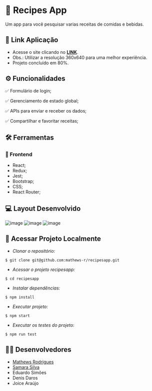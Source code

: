 # :scroll: Recipes App

Um app para você pesquisar varias receitas de comidas e bebidas.

## :link: Link Aplicação 
- Acesse o site clicando no [**LINK**](https://mathews-r.github.io/recipesapp/).
- Obs.: Utilizar a resolução 360x640 para uma melhor experiência.
- Projeto concluído em 80%.

## ⚙️ Funcionalidades
✅ Formulário de login;

✅ Gerenciamento de estado global;

✅ APIs para enviar e receber os dados;

✅ Compartilhar e favoritar receitas;

## :hammer_and_wrench: Ferramentas 
### 🍮 Frontend
- React;
- Redux;
- Jest;
- Bootstrap;
- CSS;
- React Router;

## :computer: Layout Desenvolvido

![image](https://user-images.githubusercontent.com/83560101/193646322-7e6833da-ead4-4fd0-bfef-b8662a5eca24.png)
![image](https://user-images.githubusercontent.com/83560101/193646601-ad210dd0-9b1b-4c9d-ab4c-cc29cf884d6c.png)
![image](https://user-images.githubusercontent.com/83560101/193646708-34c5d33a-e5cb-4f15-b65c-55edf2791898.png)

## 📁 Acessar Projeto Localmente

- *Clonar o repositório:*

```
$ git clone git@github.com:mathews-r/recipesapp.git
```

- *Acessar o projeto recipesapp:*

```
$ cd recipesapp
```

- *Instalar dependências:*

```
$ npm install
```

- *Executar projeto:*

```
$ npm start
```
- *Executar os testes do projeto:*

```
$ npm run test
```
## 👨‍💻 Desenvolvedores

- [Mathews Rodrigues](https://www.linkedin.com/in/mathewsrodrigues/)
- [Samara Silva](https://www.linkedin.com/in/samara-silva-187595235/)
- Eduardo Simões
- Denis Daros
- Joice Araújo
